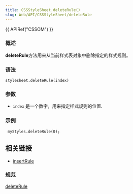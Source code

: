 ```yaml
---
title: CSSStyleSheet.deleteRule()
slug: Web/API/CSSStyleSheet/deleteRule
---
```


{{ APIRef("CSSOM") }}

### 概述

**deleteRule**方法用来从当前样式表对象中删除指定的样式规则。

### 语法

```plain
stylesheet.deleteRule(index)
```

### 参数

- `index` 是一个数字，用来指定样式规则的位置.

### 示例

```plain
 myStyles.deleteRule(0);
```

## 相关链接

- [insertRule](/zh-CN/DOM/CSSStyleSheet/insertRule)

### 规范

[deleteRule](http://www.w3.org/TR/2000/REC-DOM-Level-2-Style-20001113/css.html#CSS-CSSStyleSheet-deleteRule)
